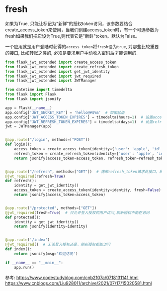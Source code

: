 # fresh



如果为True, 只能让标记为"新鲜"的授权token访问，该参数要结合create_access_token来使用，当我们创建access_token时，有一个可选参数为fresh如果我们把它设为True,则代表它是"新鲜"token。默认为False。

一个应用就是用户登陆时获得的`access_token`将`fresh`设为`true`, 对那些比较重要的接口, 比如转账之类的, 必须是要求用户手动收入密码后才能调用的.


```python
from flask_jwt_extended import create_access_token
from flask_jwt_extended import create_refresh_token
from flask_jwt_extended import get_jwt_identity
from flask_jwt_extended import jwt_required
from flask_jwt_extended import JWTManager

from datetime import timedelta
from flask import Flask
from flask import jsonify

app = Flask(__name__)
app.config['JWT_SECRET_KEY'] = 'hello@#$%&'  # 加密盐值
app.config['JWT_ACCESS_TOKEN_EXPIRES'] = timedelta(hours=1)  # 设置access_token的有效时间
app.config["JWT_REFRESH_TOKEN_EXPIRES"] = timedelta(days=1)  # 设置refresh_token的有效时间
jwt = JWTManager(app)


@app.route("/login", methods=["POST"])
def login():
    access_token = create_access_token(identity={'user': 'apple', 'id': 1}, fresh=True)  # 开启新鲜度模式
    refresh_token = create_refresh_token(identity={'user': 'apple', 'id': 1})
    return jsonify(access_token=access_token, refresh_token=refresh_token)


@app.route("/refresh", methods=["GET"])  # 携带refresh_token请求此接口，刷新access_token
@jwt_required(refresh=True)
def refresh():
    identity = get_jwt_identity()
    access_token = create_access_token(identity=identity, fresh=False)  # 刷新不开启新鲜度模式
    return jsonify(access_token=access_token)


@app.route("/protected", methods=["GET"])
@jwt_required(fresh=True)  # 只允许登入授权的用户访问,刷新授权不能在访问
def protected():
    identity = get_jwt_identity()
    return jsonify(identity=identity)


@app.route('/index')
@jwt_required()  # 无论登入授权还是，刷新授权都能访问
def index():
    return jsonify(msg='欢迎访问')

if __name__ == "__main__":
    app.run()
```


参考:
https://www.codestudyblog.com/cnb2107a/0718131141.html
https://www.cnblogs.com/Liu928011/archive/2021/07/17/15020581.html